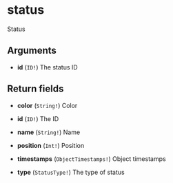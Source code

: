 # status

Status

## Arguments

-   **id** (`ID!`)
    The status ID

## Return fields

-   **color** (`String!`)
    Color

-   **id** (`ID!`)
    The ID

-   **name** (`String!`)
    Name

-   **position** (`Int!`)
    Position

-   **timestamps** (`ObjectTimestamps!`)
    Object timestamps

-   **type** (`StatusType!`)
    The type of status
